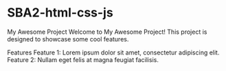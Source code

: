 # SBA2-html-css-js
My Awesome Project
Welcome to My Awesome Project! This project is designed to showcase some cool features.

Features
Feature 1: Lorem ipsum dolor sit amet, consectetur adipiscing elit.
Feature 2: Nullam eget felis at magna feugiat facilisis.
